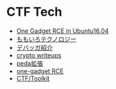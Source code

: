 CTF Tech
========

- [One Gadget RCE in Ubuntu16.04](https://kimiyuki.net/blog/2016/09/16/one-gadget-rce-ubuntu-1604/)
- [ももいろテクノロジー](http://inaz2.hatenablog.com/)
- [デバッガ紹介](http://pwn.hatenadiary.jp/entry/2016/12/24/110723)
- [crypto writeups](https://github.com/sonickun/ctf-crypto-writeups)
- [peda拡張](https://github.com/miyagaw61/mgpeda)
- [one-gadget RCE](https://kimiyuki.net/blog/2016/09/16/one-gadget-rce-ubuntu-1604/)
- [CTF/Toolkit](https://wiki.mma.club.uec.ac.jp/CTF/Toolkit)
